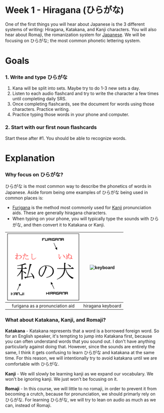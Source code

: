 # Week 1 - Hiragana (ひらがな)

One of the first things you will hear about Japanese is the 3 different systems of writing: Hiragana, Katakana, and Kanji characters. You will also hear about Romaji, the romanization system for [Japanese](https://en.wikipedia.org/wiki/Romanization_of_Japanese). We will be focusing on ひらがな; the most common phonetic lettering system. 

# Goals

### 1. Write and type ひらがな

1. Kana will be split into sets. Maybe try to do 1-3 new sets a day.
2. Listen to each audio flashcard and try to write the character a few times until completing daily SRS.
3. Once completing flashcards, see the document for words using those characters. Practice writing.
4. Practice typing those words in your phone and computer.

### 2. Start with our first noun flashcards

Start these after #1. You should be able to recognize words.

# Explanation

### Why focus on ひらがな?

ひらがな is the most common way to describe the phonetics of words in Japanese. Aside forom being ome examples of ひらがな being used in common places is:

- [Furigana](https://en.wikipedia.org/wiki/Furigana) is the method most commonly used for [Kanji](https://en.wikipedia.org/wiki/Kanji) pronunciation aids. These are generally hiragana characters.
- When typing on your phone, you will typically type the sounds with ひらがな, and then convert it to Katakana or Kanji.

<div align="center">
  
|![furigana](./assets/hiragana-kanji-furigana.png)|![keyboard](./assets/japanese-keyboard.pn)|
|:-:|:-:|
|furigana as a pronunciation aid|hiragana keyboard|

</div>

### What about Katakana, Kanji, and Romaji?

**Katakana** - Katakana represents that a word is a borrowed foreign word. So for an English speaker, it's tempting to jump into Katakana first, because you can often understand words that you sound out. I don't have anything particularly against doing that. However, since the sounds are entirely the same, I think it gets confusing to learn ひらがな and katakana at the same time. For this reason, we will intentionally try to avoid katakana until we are comfortable with ひらがな.

**Kanji** - We will slowly be learning kanji as we expand our vocabulary. We won't be ignoring kanji. We just won't be focusing on it.

**Romaji** - In this course, we will little to no romaji, in order to prevent it from becoming a crutch, because for pronunciation, we should primarly rely on ひらがな. For learning ひらがな, we will try to lean on audio as much as we can, instead of Romaji.
